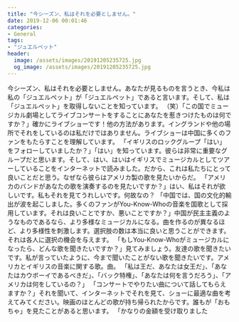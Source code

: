 ```yaml
---
title: "今シーズン、私はそれを必要としません。"
date: 2019-12-06 00:01:46
categories:
- General
tags:
- "ジュエルペット"
header:
  image: /assets/images/20191205235725.jpg
  og_image: /assets/images/20191205235725.jpg
---
```


今シーズン、私はそれを必要としません。あなたが見るものを言うとき、今私は私の「ジュエルペット」が「ジュエルペット」であると言います。そして、私は「ジュエルペット」を取得しないことを知っています。 （笑）「この国でミュージカル劇場としてライブコンサートをすることにあなたを惹きつけたものは何ですか？」確かにライブショーです！他の方法があります。イングランドや他の場所でそれをしているのは私だけではありません。ライブショーは中国に多くのファンをもたらすことを理解しています。 「イギリスのロックグループ「はい」をフォローしていましたか？」「はい」を知っています。彼らは非常に重要なグループだと思います。そして、はい、はいはイギリスでミュージカルとしてツアーしていることをインターネットで読みました。だから、これは私たちにとって良いことだと思う。なぜなら彼らはアメリカ製の歌を見たいからだ。 「アメリカのバンドがあなたの歌を演奏するのを見たいですか？」はい、私はそれが欲しいです。私もそれを見てうれしいです。何故なの？ 「中国では、国の文化的輸出が波を起こしました。多くのファンがYou-Know-Whoの音楽を国歌として採用しています。それは良いことですか、悪いことですか？」中国が民主主義のようなものであるなら、より多様なミュージカルになる。曲を作るのが異なるほど、より多様性を刺激します。選択肢の数は本当に良いと思うことができます。それは各人に選択の機会を与えます。 「もしYou-Know-Whoがミュージカルになったら、どんな歌を聞きたいですか？」見てみましょう。友達の歌を聞きたいです。私が言っていたように、今まで聞いたことがない歌を聞きたいです。アメリカとイギリスの音楽に関する歌。曲。 「私は王だ、あなたは女王だ」、「あなたはカウボーイであるべきだ」、「バック特権」、「あなたは何を言うだろう」、「アメリカは何をしているの？」 「コンサートでやりたい曲について話してもらえますか？」それを聞いて、インターネットでそれを見て、ショーに最適な曲を考えてみてください。映画のほとんどの歌が持ち帰られたからです。誰もが「おもちゃ」を見たことがあると思います。 「かなりの金額を受け取りました

